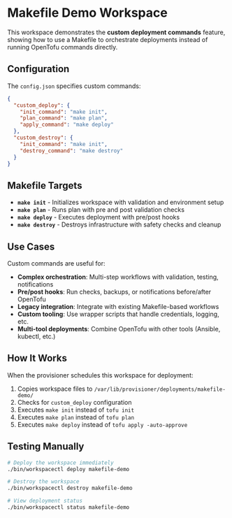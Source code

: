 # Makefile Demo Workspace

This workspace demonstrates the **custom deployment commands** feature, showing how to use a Makefile to orchestrate deployments instead of running OpenTofu commands directly.

## Configuration

The `config.json` specifies custom commands:

```json
{
  "custom_deploy": {
    "init_command": "make init",
    "plan_command": "make plan",
    "apply_command": "make deploy"
  },
  "custom_destroy": {
    "init_command": "make init",
    "destroy_command": "make destroy"
  }
}
```

## Makefile Targets

- **`make init`** - Initializes workspace with validation and environment setup
- **`make plan`** - Runs plan with pre and post validation checks
- **`make deploy`** - Executes deployment with pre/post hooks
- **`make destroy`** - Destroys infrastructure with safety checks and cleanup

## Use Cases

Custom commands are useful for:

- **Complex orchestration**: Multi-step workflows with validation, testing, notifications
- **Pre/post hooks**: Run checks, backups, or notifications before/after OpenTofu
- **Legacy integration**: Integrate with existing Makefile-based workflows
- **Custom tooling**: Use wrapper scripts that handle credentials, logging, etc.
- **Multi-tool deployments**: Combine OpenTofu with other tools (Ansible, kubectl, etc.)

## How It Works

When the provisioner schedules this workspace for deployment:

1. Copies workspace files to `/var/lib/provisioner/deployments/makefile-demo/`
2. Checks for `custom_deploy` configuration
3. Executes `make init` instead of `tofu init`
4. Executes `make plan` instead of `tofu plan`
5. Executes `make deploy` instead of `tofu apply -auto-approve`

## Testing Manually

```bash
# Deploy the workspace immediately
./bin/workspacectl deploy makefile-demo

# Destroy the workspace
./bin/workspacectl destroy makefile-demo

# View deployment status
./bin/workspacectl status makefile-demo
```